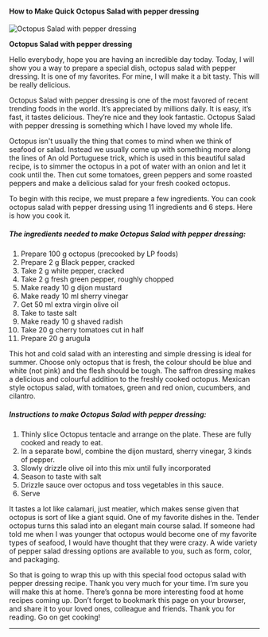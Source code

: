            

#### How to Make Quick Octopus Salad with pepper dressing

![Octopus Salad with pepper dressing](https://img-global.cpcdn.com/recipes/f69d362d1e8904c4/751x532cq70/octopus-salad-with-pepper-dressing-recipe-main-photo.jpg)

**Octopus Salad with pepper dressing**

Hello everybody, hope you are having an incredible day today. Today, I will show you a way to prepare a special dish, octopus salad with pepper dressing. It is one of my favorites. For mine, I will make it a bit tasty. This will be really delicious.

Octopus Salad with pepper dressing is one of the most favored of recent trending foods in the world. It’s appreciated by millions daily. It is easy, it’s fast, it tastes delicious. They’re nice and they look fantastic. Octopus Salad with pepper dressing is something which I have loved my whole life.

Octopus isn't usually the thing that comes to mind when we think of seafood or salad. Instead we usually come up with something more along the lines of An old Portuguese trick, which is used in this beautiful salad recipe, is to simmer the octopus in a pot of water with an onion and let it cook until the. Then cut some tomatoes, green peppers and some roasted peppers and make a delicious salad for your fresh cooked octopus.

To begin with this recipe, we must prepare a few ingredients. You can cook octopus salad with pepper dressing using 11 ingredients and 6 steps. Here is how you cook it.

##### The ingredients needed to make Octopus Salad with pepper dressing:

1.  Prepare 100 g octopus (precooked by LP foods)
2.  Prepare 2 g Black pepper, cracked
3.  Take 2 g white pepper, cracked
4.  Take 2 g fresh green pepper, roughly chopped
5.  Make ready 10 g dijon mustard
6.  Make ready 10 ml sherry vinegar
7.  Get 50 ml extra virgin olive oil
8.  Take to taste salt
9.  Make ready 10 g shaved radish
10.  Take 20 g cherry tomatoes cut in half
11.  Prepare 20 g arugula

This hot and cold salad with an interesting and simple dressing is ideal for summer. Choose only octopus that is fresh, the colour should be blue and white (not pink) and the flesh should be tough. The saffron dressing makes a delicious and colourful addition to the freshly cooked octopus. Mexican style octopus salad, with tomatoes, green and red onion, cucumbers, and cilantro.

##### Instructions to make Octopus Salad with pepper dressing:

1.  Thinly slice Octopus tentacle and arrange on the plate. These are fully cooked and ready to eat.
2.  In a separate bowl, combine the dijon mustard, sherry vinegar, 3 kinds of pepper.
3.  Slowly drizzle olive oil into this mix until fully incorporated
4.  Season to taste with salt
5.  Drizzle sauce over octopus and toss vegetables in this sauce.
6.  Serve

It tastes a lot like calamari, just meatier, which makes sense given that octopus is sort of like a giant squid. One of my favorite dishes in the. Tender octopus turns this salad into an elegant main course salad. If someone had told me when I was younger that octopus would become one of my favorite types of seafood, I would have thought that they were crazy. A wide variety of pepper salad dressing options are available to you, such as form, color, and packaging.

So that is going to wrap this up with this special food octopus salad with pepper dressing recipe. Thank you very much for your time. I’m sure you will make this at home. There’s gonna be more interesting food at home recipes coming up. Don’t forget to bookmark this page on your browser, and share it to your loved ones, colleague and friends. Thank you for reading. Go on get cooking!

* * *